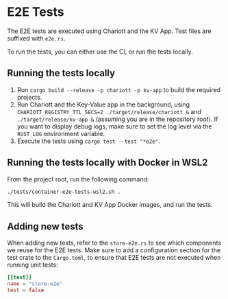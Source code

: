 # E2E Tests

The E2E tests are executed using Chariott and the KV App. Test files are
suffixed with `e2e.rs`.

To run the tests, you can either use the CI, or run the tests locally.

## Running the tests locally

1. Run `cargo build --release -p chariott -p kv-app` to build the required projects.
2. Run Chariott and the Key-Value app in the background, using
   `CHARIOTT_REGISTRY_TTL_SECS=2 ./target/release/chariott &` and
   `./target/release/kv-app &` (assuming you are in the repository root). If
   you want to display debug logs, make sure to set the log level via the
   `RUST_LOG` environment variable.
3. Execute the tests using `cargo test --test "*e2e"`.

## Running the tests locally with Docker in WSL2

From the project root, run the following command:

```bash
./tests/container-e2e-tests-wsl2.sh .
```

This will build the Chariott and KV App Docker images, and run the tests.

## Adding new tests

When adding new tests, refer to the `store-e2e.rs` to see which components we
reuse for the E2E tests. Make sure to add a configuration section for the test
crate to the `Cargo.toml`, to ensure that E2E tests are not executed when
running unit tests:

```toml
[[test]]
name = "store-e2e"
test = false
```
